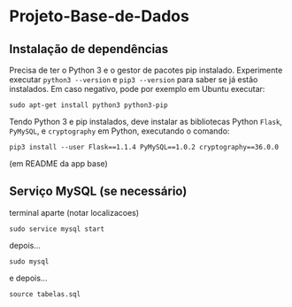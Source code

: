 # Projeto-Base-de-Dados


## Instalação de dependências

Precisa de ter o Python 3 e o gestor de pacotes pip instalado.
Experimente executar `python3 --version` e `pip3 --version` para saber
se já estão instalados. Em caso negativo, pode por exemplo em Ubuntu
executar:

```
sudo apt-get install python3 python3-pip
```

Tendo Python 3 e pip instalados, deve instalar as bibliotecas Python `Flask`, `PyMySQL`, e `cryptography` em Python, executando o comando:

```
pip3 install --user Flask==1.1.4 PyMySQL==1.0.2 cryptography==36.0.0
``` 
(em README da app base)

## Serviço MySQL (se necessário)
terminal aparte (notar localizacoes)
```
sudo service mysql start
``` 
depois...
```
sudo mysql
``` 
e depois...
```
source tabelas.sql
``` 